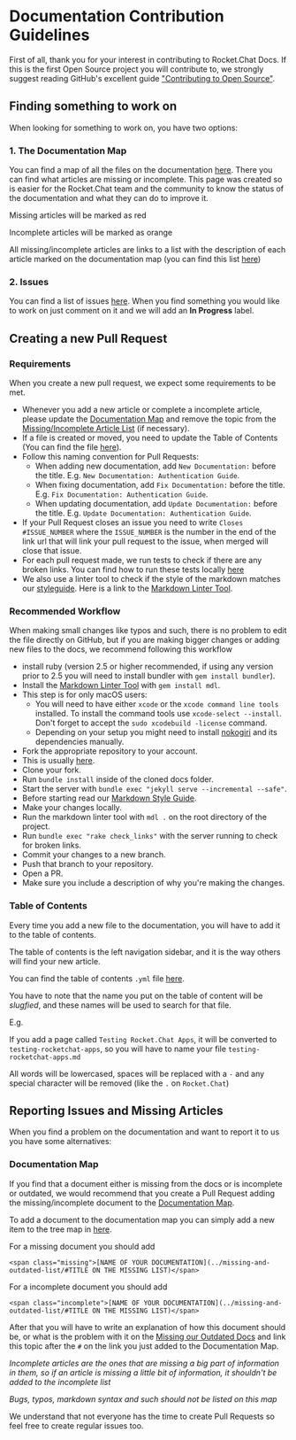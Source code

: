 # Documentation Contribution Guidelines

First of all, thank you for your interest in contributing to Rocket.Chat Docs. If this is the first Open Source project you will contribute to, we strongly suggest reading GitHub's excellent guide ["Contributing to Open Source"](https://guides.github.com/activities/contributing-to-open-source/).

## Finding something to work on

When looking for something to work on, you have two options:

### 1. The Documentation Map

You can find a map of all the files on the documentation [here](documentation-map.md). There you can find what articles are missing or incomplete. This page was created so is easier for the Rocket.Chat team and the community to know the status of the documentation and what they can do to improve it.

Missing articles will be marked as  red

Incomplete articles will be marked as  orange

All missing/incomplete articles are links to a list with the description of each article marked on the documentation map \(you can find this list [here](missing-and-outdated-list.md)\)

### 2. Issues

You can find a list of issues [here](https://github.com/RocketChat/Rocket.Chat.Docs/issues). When you find something you would like to work on just comment on it and we will add an **In Progress** label.

## Creating a new Pull Request

### Requirements

When you create a new pull request, we expect some requirements to be met.

* Whenever you add a new article or complete a incomplete article, please update the [Documentation Map](documentation-map.md) and remove the topic from the [Missing/Incomplete Article List](missing-and-outdated-list.md) \(if necessary\).
* If a file is created or moved, you need to update the Table of Contents \(You can find the file [here](https://github.com/RocketChat/docs/blob/master/_data/toc.yml)\).
* Follow this naming convention for Pull Requests:
    * When adding new documentation, add `New Documentation:` before the title. E.g. `New Documentation: Authentication Guide`.
    * When fixing documentation, add `Fix Documentation:` before the title. E.g. `Fix Documentation: Authentication Guide`.
    * When updating documentation, add `Update Documentation:` before the title. E.g. `Update Documentation: Authentication Guide`.
* If your Pull Request closes an issue you need to write `Closes #ISSUE_NUMBER` where the `ISSUE_NUMBER` is the number in the end of the link url that will link your pull request to the issue, when merged will close that issue.
* For each pull request made, we run tests to check if there are any broken links. You can find how to run these tests locally [here](https://docs.rocket.chat/developer-guides/testing/#testing)
* We also use a linter tool to check if the style of the markdown matches our [styleguide](markdown-styleguide.md). Here is a link to the [Markdown Linter Tool](https://github.com/markdownlint/markdownlint).

### Recommended Workflow

When making small changes like typos and such, there is no problem to edit the file directly on GitHub, but if you are making bigger changes or adding new files to the docs, we recommend following this workflow

* install ruby \(version 2.5 or higher recommended, if using any version prior to 2.5 you will need to install bundler with `gem install bundler`\).
* Install the [Markdown Linter Tool](https://github.com/markdownlint/markdownlint) with `gem install mdl`.
* This step is for only macOS users:
    * You will need to have either `xcode` or the `xcode command line tools` installed. To install the command tools use `xcode-select --install`. Don't forget to accept the `sudo xcodebuild -license` command.
    * Depending on your setup you might need to install [nokogiri](http://www.nokogiri.org/tutorials/installing_nokogiri.html) and its dependencies manually.
* Fork the appropriate repository to your account.
* This is usually [here](https://github.com/RocketChat/docs).
* Clone your fork.
* Run `bundle install` inside of the cloned docs folder.
* Start the server with `bundle exec "jekyll serve --incremental --safe"`.
* Before starting read our [Markdown Style Guide](markdown-styleguide.md).
* Make your changes locally.
* Run the markdown linter tool with `mdl .` on the root directory of the project.
* Run `bundle exec "rake check_links"` with the server running to check for broken links.
* Commit your changes to a new branch.
* Push that branch to your repository.
* Open a PR.
* Make sure you include a description of why you're making the changes.

### Table of Contents

Every time you add a new file to the documentation, you will have to add it to the table of contents.

The table of contents is the left navigation sidebar, and it is the way others will find your new article.

You can find the table of contents `.yml` file [here](https://github.com/RocketChat/docs/blob/master/_data/toc.yml).

You have to note that the name you put on the table of content will be _slugfied_, and these names will be used to search for that file.

E.g.

If you add a page called `Testing Rocket.Chat Apps`, it will be converted to `testing-rocketchat-apps`, so you will have to name your file `testing-rocketchat-apps.md`

All words will be lowercased, spaces will be replaced with a `-` and any special character will be removed \(like the `.` on `Rocket.Chat`\)

## Reporting Issues and Missing Articles

When you find a problem on the documentation and want to report it to us you have some alternatives:

### Documentation Map

If you find that a document either is missing from the docs or is incomplete or outdated, we would recommend that you create a Pull Request adding the missing/incomplete document to the [Documentation Map](documentation-map.md).

To add a document to the documentation map you can simply add a new item to the tree map in [here](documentation-map.md).

For a missing document you should add

```markup
<span class="missing">[NAME OF YOUR DOCUMENTATION](../missing-and-outdated-list/#TITLE ON THE MISSING LIST)</span>
```

For a incomplete document you should add

```markup
<span class="incomplete">[NAME OF YOUR DOCUMENTATION](../missing-and-outdated-list/#TITLE ON THE MISSING LIST)</span>
```

After that you will have to write an explanation of how this document should be, or what is the problem with it on the [Missing our Outdated Docs](missing-and-outdated-list.md) and link this topic after the `#` on the link you just added to the Documentation Map.

_Incomplete articles are the ones that are missing a big part of information in them, so if an article is missing a little bit of information, it shouldn't be added to the incomplete list_

_Bugs, typos, markdown syntax and such should not be listed on this map_

We understand that not everyone has the time to create Pull Requests so feel free to create regular issues too.

